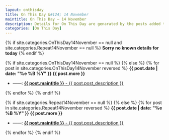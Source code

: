 ```yaml
---
layout: onthisday
title: On This Day &#124; 14 November
maintitle: On This Day — 14 November
description: Details for On This Day are genarated by the posts added to the website so the content is subject to changes/updates over time.
categories: [On This Day]
---
```


{% if site.categories.OnThisDay14November == null and site.categories.Repeat14November == null %}
<strong>Sorry no known details for today</strong>
{% endif %}

{% if site.categories.OnThisDay14November == null %}
{% else %}
{% for post in site.categories.OnThisDay14November reversed %}
<strong>{{ post.date | date: "%e %B %Y" }} {{ post.more }}</strong>
<ul>
<li> ——: <a href="{{ post.url }}"><strong>{{ post.maintitle }}</strong> - {{ post.post_description }}</a></li>
</ul>
{% endfor %}
{% endif %}

{% if site.categories.Repeat14November == null %}
{% else %}
{% for post in site.categories.Repeat14November reversed %}
<strong>{{ post.date | date: "%e %B %Y" }} {{ post.more }}</strong>
<ul>
<li> ——: <a href="{{ post.url }}"><strong>{{ post.maintitle }}</strong> - {{ post.post_description }}</a></li>
</ul>
{% endfor %}
{% endif %}
